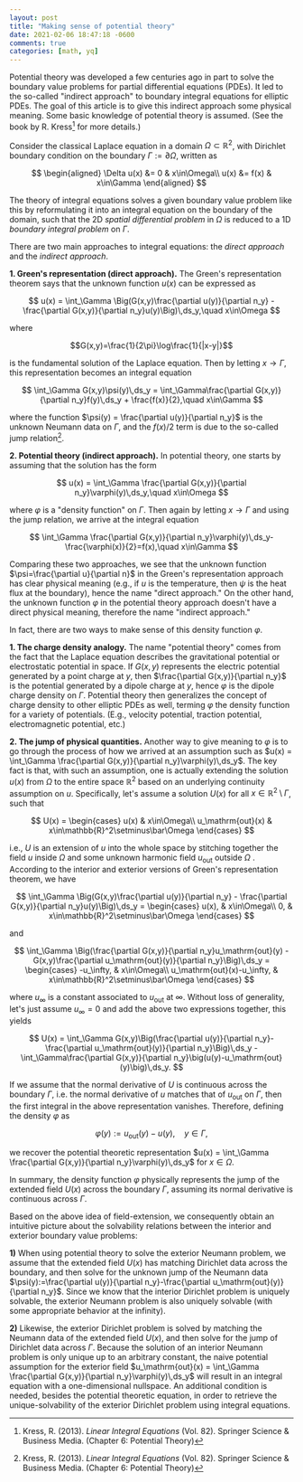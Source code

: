 ```yaml
---
layout: post
title: "Making sense of potential theory"
date: 2021-02-06 18:47:18 -0600
comments: true
categories: [math, yq]
---
```


Potential theory was developed a few centuries ago in part to solve the boundary value problems for partial differential equations (PDEs). It led to the so-called "indirect approach" to boundary integral equations for elliptic PDEs. The goal of this article is to give this indirect approach some physical meaning. Some basic knowledge of potential theory is assumed. (See the book by R. Kress[^kress] for more details.)

Consider the classical Laplace equation in a domain $\Omega\subset\mathbb{R}^2$, with Dirichlet boundary condition on the boundary $\Gamma:=\partial\Omega$, written as

$$
\begin{aligned}
\Delta u(x) &= 0 & x\in\Omega\\
u(x) &= f(x) & x\in\Gamma
\end{aligned}
$$

The theory of integral equations solves a given boundary value problem like this by reformulating it into an integral equation on the boundary of the domain, such that the 2D *spatial differential problem* in $\Omega$ is reduced to a 1D *boundary integral problem* on $\Gamma$.

There are two main approaches to integral equations: the *direct approach* and the *indirect approach*.

<!--more-->

**1.  Green's representation (direct approach).** The Green's representation theorem says that the unknown function $u(x)$ can be expressed as

$$
u(x) = \int_\Gamma \Big(G(x,y)\frac{\partial u(y)}{\partial n_y} - \frac{\partial G(x,y)}{\partial n_y}u(y)\Big)\,ds_y,\quad x\in\Omega
$$

where

$$G(x,y)=\frac{1}{2\pi}\log\frac{1}{|x-y|}$$

is the fundamental solution of the Laplace equation. Then by letting $x\to\Gamma$, this representation becomes an integral equation

$$
\int_\Gamma G(x,y)\psi(y)\,ds_y = \int_\Gamma\frac{\partial G(x,y)}{\partial n_y}f(y)\,ds_y + \frac{f(x)}{2},\quad x\in\Gamma
$$

where the function $\psi(y) = \frac{\partial u(y)}{\partial n_y}$ is the unknown Neumann data on $\Gamma$, and the $f(x)/2$ term is due to the so-called jump relation[^kress].

**2. Potential theory (indirect approach).** In potential theory, one starts by assuming that the solution has the form

$$
u(x) = \int_\Gamma \frac{\partial G(x,y)}{\partial n_y}\varphi(y)\,ds_y,\quad x\in\Omega
$$

where $\varphi$ is a "density function" on $\Gamma$. Then again by letting $x\to\Gamma$ and using the jump relation, we arrive at the integral equation

$$
\int_\Gamma \frac{\partial G(x,y)}{\partial n_y}\varphi(y)\,ds_y-\frac{\varphi(x)}{2}=f(x),\quad x\in\Gamma
$$

Comparing these two approaches, we see that the unknown function $\psi=\frac{\partial u}{\partial n}$ in the Green's representation approach has clear physical meaning (e.g.,  if $u$ is the temperature, then $\psi$ is the heat flux at the boundary), hence the name "direct approach." On the other hand, the unknown function $\varphi$ in the potential theory approach doesn't have a direct physical meaning, therefore the name "indirect approach."

In fact, there are two ways to make sense of this density function $\varphi$. 

**1. The charge density analogy.** The name "potential theory" comes from the fact that the Laplace equation describes the gravitational potential or electrostatic potential in space. If $G(x,y)$ represents the electric potential generated by a point charge at $y$, then $\frac{\partial G(x,y)}{\partial n_y}$ is the potential generated by a dipole charge at $y$, hence $\varphi$ is the dipole charge density on $\Gamma$. Potential theory then generalizes the concept of charge density to other elliptic PDEs as well, terming $\varphi$ the density function for a variety of potentials. (E.g., velocity potential, traction potential, electromagnetic potential, etc.)

**2. The jump of physical quantities.** Another way to give meaning to $\varphi$ is to go through the process of how we arrived at an assumption such as $u(x) = \int_\Gamma \frac{\partial G(x,y)}{\partial n_y}\varphi(y)\,ds_y$. The key fact is that, with such an assumption, one is actually extending the solution $u(x)$ from $\Omega$ to the entire space $\mathbb{R}^2$ based on an underlying continuity assumption on $u$. Specifically, let's assume a solution $U(x)$ for all $x\in\mathbb{R}^2\setminus\Gamma$, such that

$$
U(x) = \begin{cases}
u(x) & x\in\Omega\\
u_\mathrm{out}(x) & x\in\mathbb{R}^2\setminus\bar\Omega
\end{cases}
$$

i.e., $U$ is an extension of $u$ into the whole space by stitching together the field $u$ inside $\Omega$ and some unknown harmonic field $u_\mathrm{out}$ outside $\Omega$ . According to the interior and exterior versions of Green's representation theorem, we have

$$
\int_\Gamma \Big(G(x,y)\frac{\partial u(y)}{\partial n_y} - \frac{\partial G(x,y)}{\partial n_y}u(y)\Big)\,ds_y =
\begin{cases}
u(x), & x\in\Omega\\
0, & x\in\mathbb{R}^2\setminus\bar\Omega
\end{cases}
$$

and

$$
\int_\Gamma \Big(\frac{\partial G(x,y)}{\partial n_y}u_\mathrm{out}(y) - G(x,y)\frac{\partial u_\mathrm{out}(y)}{\partial n_y}\Big)\,ds_y =
\begin{cases}
-u_\infty, & x\in\Omega\\
u_\mathrm{out}(x)-u_\infty, & x\in\mathbb{R}^2\setminus\bar\Omega
\end{cases}
$$

where $u_\infty$ is a constant associated to $u_\mathrm{out}$ at $\infty$. Without loss of generality, let's just assume $u_\infty=0$ and add the above two expressions together, this yields

$$
U(x) = \int_\Gamma G(x,y)\Big(\frac{\partial u(y)}{\partial n_y}-\frac{\partial u_\mathrm{out}(y)}{\partial n_y}\Big)\,ds_y - \int_\Gamma\frac{\partial G(x,y)}{\partial n_y}\big(u(y)-u_\mathrm{out}(y)\big)\,ds_y.
$$

If we assume that the normal derivative of $U$ is continuous across the boundary $\Gamma$, i.e. the normal derivative of $u$ matches that of $u_\mathrm{out}$ on $\Gamma$, then the first integral in the above representation vanishes. Therefore, defining the density $\varphi$ as

$$
\varphi(y) := u_\mathrm{out}(y) - u(y),\quad y\in\Gamma,
$$

we recover the potential theoretic representation $u(x) = \int_\Gamma \frac{\partial G(x,y)}{\partial n_y}\varphi(y)\,ds_y$ for $x\in\Omega$.

In summary, the density function $\varphi$ physically represents the jump of the extended field $U(x)$ across the boundary $\Gamma$, assuming its normal derivative is continuous across $\Gamma$. 

Based on the above idea of field-extension, we consequently obtain an intuitive picture about the solvability relations between the interior and exterior boundary value problems:

**1)** When using potential theory to solve the exterior Neumann problem, we assume that the extended field $U(x)$ has matching Dirichlet data across the boundary, and then solve for the unknown jump of the Neumann data $\psi(y):=\frac{\partial u(y)}{\partial n_y}-\frac{\partial u_\mathrm{out}(y)}{\partial n_y}$. Since we know that the interior Dirichlet problem is uniquely solvable, the exterior Neumann problem is also uniquely solvable (with some appropriate behavior at the infinity).

**2)** Likewise, the exterior Dirichlet problem is solved by matching the Neumann data of the extended field $U(x)$, and then solve for the jump of Dirichlet data across $\Gamma$.  Because the solution of an interior Neumann problem is only unique up to an arbitrary constant, the naive potential assumption for the exterior field $u_\mathrm{out}(x) = \int_\Gamma \frac{\partial G(x,y)}{\partial n_y}\varphi(y)\,ds_y$ will result in an integral equation with a one-dimensional nullspace. An additional condition is needed, besides the potential theoretic equation, in order to retrieve the unique-solvability of the exterior Dirichlet problem using integral equations.

[^kress]: Kress, R. (2013). *Linear Integral Equations* (Vol. 82). Springer Science & Business Media. (Chapter 6: Potential Theory)